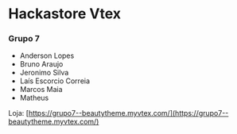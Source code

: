 # Hackastore Vtex
### Grupo 7
- Anderson Lopes
- Bruno Araujo
- Jeronimo Silva
- Laís Escorcio Correia
- Marcos Maia
- Matheus


Loja: [https://grupo7--beautytheme.myvtex.com/](https://grupo7--beautytheme.myvtex.com/)